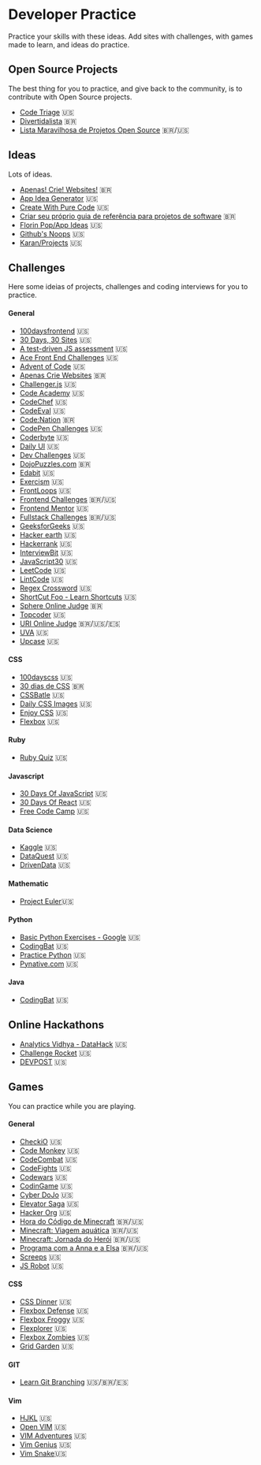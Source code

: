 # Developer Practice

Practice your skills with these ideas. Add sites with challenges, with games made to learn, and ideas do practice.

## Open Source Projects

The best thing for you to practice, and give back to the community, is to contribute with Open Source projects.

- [Code Triage](https://www.codetriage.com/) :us:
- [Divertidalista](https://github.com/training-center/divertidalista) :brazil:
- [Lista Maravilhosa de Projetos Open Source](https://github.com/camilatigre/listamaravilhosaopensource) :brazil:/:us:

## Ideas

Lots of ideas.

- [Apenas! Crie! Websites!](https://github.com/estevanmaito/apenas-crie-websites) :brazil:
- [App Idea Generator](https://appideagenerator.com/) :us:
- [Create With Pure Code](https://github.com/manzolirch/create-with-pure-code) :us:
- [Criar seu próprio guia de referência para projetos de software](https://www.linkedin.com/feed/update/urn:li:activity:6706199186401972224/) :brazil:
- [Florin Pop/App Ideas](https://github.com/florinpop17/app-ideas) :us:
- [Github's Noops](https://noopschallenge.com/) :us:
- [Karan/Projects](https://github.com/karan/Projects) :us:

## Challenges

Here some ideias of projects, challenges and coding interviews for you to practice.

#### General

- [100daysfrontend](http://100daysfrontend.com/) :us:
- [30 Days, 30 Sites](http://www.subscribepage.com/30days30sites) :us:
- [A test-driven JS assessment](https://github.com/rmurphey/js-assessment) :us:
- [Ace Front End Challenges](https://www.acefrontend.com/challenges) :us:
- [Advent of Code](https://adventofcode.com/) :us:
- [Apenas Crie Websites](https://github.com/estevanmaito/apenas-crie-websites) :brazil:
- [Challenger.js](http://rileyjshaw.com/challenger/) :us:
- [Code Academy](https://www.codecademy.com/) :us:
- [CodeChef](https://www.codechef.com/) :us:
- [CodeEval](https://www.codeeval.com/) :us:
- [Code:Nation](https://www.codenation.com.br/) :brazil:
- [CodePen Challenges](https://codepen.io/challenges/) :us:
- [Coderbyte](https://coderbyte.com/) :us:
- [Daily UI](http://www.dailyui.co/) :us:
- [Dev Challenges](https://devchallenges.io/challenges) :us:
- [DojoPuzzles.com](http://dojopuzzles.com/) :brazil:
- [Edabit](https://edabit.com/challenges) :us:
- [Exercism](http://exercism.io/) :us:
- [FrontLoops](https://frontloops.io/) :us:
- [Frontend Challenges](https://github.com/LFeh/frontend-challenges) :brazil:/:us:
- [Frontend Mentor](https://www.frontendmentor.io/) :us:
- [Fullstack Challenges](https://github.com/alinebastos/fullstack-challenges) :brazil:/:us:
- [GeeksforGeeks](https://www.geeksforgeeks.org/) :us:
- [Hacker earth](https://www.hackerearth.com) :us:
- [Hackerrank](https://www.hackerrank.com/) :us:
- [InterviewBit](https://www.interviewbit.com) :us:
- [JavaScript30](https://javascript30.com/) :us:
- [LeetCode](https://leetcode.com/) :us:
- [LintCode](http://www.lintcode.com/) :us:
- [Regex Crossword](https://regexcrossword.com/) :us:
- [ShortCut Foo - Learn Shortcuts](https://www.shortcutfoo.com/) :us:
- [Sphere Online Judge](http://br.spoj.com/) :brazil:
- [Topcoder](https://www.topcoder.com) :us:
- [URI Online Judge](https://www.urionlinejudge.com.br/) :brazil:/:us:/:es:
- [UVA](https://uva.onlinejudge.org/) :us:
- [Upcase](https://thoughtbot.com/upcase) :us:

#### CSS

- [100dayscss](https://100dayscss.com/) :us:
- [30 dias de CSS](https://github.com/MilenaCarecho/30diasDeCSS#id01) :brazil:
- [CSSBatle](https://cssbattle.dev/) :us:
- [Daily CSS Images](http://dailycssimages.com/) :us:
- [Enjoy CSS](http://enjoycss.com/) :us:
- [Flexbox](https://flexbox.io//) :us:

#### Ruby

- [Ruby Quiz](http://rubyquiz.com/) :us:

#### Javascript

- [30 Days Of JavaScript](https://github.com/Asabeneh/30-Days-Of-JavaScript) :us:
- [30 Days Of React](https://github.com/Asabeneh/30-Days-Of-React) :us:
- [Free Code Camp](https://www.freecodecamp.org/) :us:

#### Data Science

- [Kaggle](https://www.kaggle.com/) :us:
- [DataQuest](https://www.dataquest.io/) :us:
- [DrivenData](https://www.drivendata.org/) :us:

#### Mathematic
- [Project Euler](https://projecteuler.net/):us:

#### Python
- [Basic Python Exercises - Google](https://developers.google.com/edu/python/exercises/basic) :us:
- [CodingBat](https://codingbat.com/python) :us:
- [Practice Python](https://www.practicepython.org/) :us:
- [Pynative.com](https://pynative.com/) :us:
#### Java
- [CodingBat](https://codingbat.com/java) :us:

## Online Hackathons

- [Analytics Vidhya - DataHack](https://datahack.analyticsvidhya.com/contest/all/) :us:
- [Challenge Rocket](https://challengerocket.com/hackathons-list.html) :us:
- [DEVPOST](https://devpost.com/hackathons?utf8=%E2%9C%93&search=&challenge_type=online&sort_by=Submission+Deadline) :us:

## Games

You can practice while you are playing.

#### General

- [CheckiO](https://checkio.org/) :us:
- [Code Monkey](https://www.playcodemonkey.com/) :us:
- [CodeCombat](https://codecombat.com/) :us:
- [CodeFights](https://codefights.com/) :us:
- [Codewars](https://www.codewars.com/) :us:
- [CodinGame](https://www.codingame.com/) :us:
- [Cyber DoJo](http://www.cyber-dojo.org/) :us:
- [Elevator Saga](http://play.elevatorsaga.com/) :us:
- [Hacker Org](http://www.hacker.org/) :us:
- [Hora do Código de Minecraft](https://studio.code.org/s/mc/stage/1/puzzle/1) :brazil:/:us:
- [Minecraft: Viagem aquática](https://studio.code.org/s/aquatic/stage/1/puzzle/1) :brazil:/:us:
- [Minecraft: Jornada do Herói](https://studio.code.org/s/hero/stage/1/puzzle/1) :brazil:/:us:
- [Programa com a Anna e a Elsa](https://studio.code.org/s/frozen/stage/1/puzzle/1) :brazil:/:us:
- [Screeps](https://screeps.com/) :us:
- [JS Robot](https://lab.reaal.me/jsrobot/) :us:

#### CSS

- [CSS Dinner](https://flukeout.github.io/) :us:
- [Flexbox Defense](http://www.flexboxdefense.com/) :us:
- [Flexbox Froggy](http://flexboxfroggy.com/) :us:
- [Flexplorer](http://bennettfeely.com/flexplorer/) :us:
- [Flexbox Zombies](https://flexboxzombies.com/p/flexbox-zombies) :us:
- [Grid Garden](http://cssgridgarden.com/) :us:

#### GIT

- [Learn Git Branching](https://learngitbranching.js.org/) :us:/:brazil:/:es:
  
#### Vim

- [HJKL](http://www.vim.org/scripts/script.php?script_id=3409) :us:
- [Open VIM](http://www.openvim.com/) :us:
- [VIM Adventures](https://vim-adventures.com/) :us:
- [Vim Genius](http://www.vimgenius.com/) :us:
- [Vim Snake](http://www.vimsnake.com/):us:

